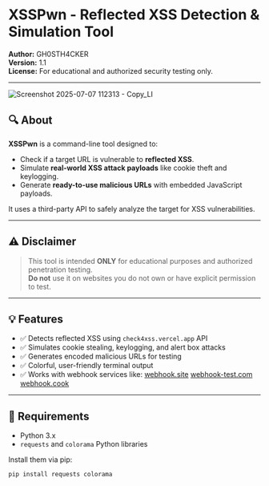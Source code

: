 # XSSPwn - Reflected XSS Detection & Simulation Tool

**Author:** GH0STH4CKER  
**Version:** 1.1  
**License:** For educational and authorized security testing only.

---
![Screenshot 2025-07-07 112313 - Copy_LI](https://github.com/user-attachments/assets/c621aee6-9c56-4e11-9f8d-d314cf91a0e3)


## 🔍 About

**XSSPwn** is a command-line tool designed to:
- Check if a target URL is vulnerable to **reflected XSS**.
- Simulate **real-world XSS attack payloads** like cookie theft and keylogging.
- Generate **ready-to-use malicious URLs** with embedded JavaScript payloads.

It uses a third-party API to safely analyze the target for XSS vulnerabilities.

---

## ⚠️ Disclaimer

> This tool is intended **ONLY** for educational purposes and authorized penetration testing.  
> **Do not** use it on websites you do not own or have explicit permission to test.

---

## 💡 Features

- ✅ Detects reflected XSS using `check4xss.vercel.app` API
- ✅ Simulates cookie stealing, keylogging, and alert box attacks
- ✅ Generates encoded malicious URLs for testing
- ✅ Colorful, user-friendly terminal output
- ✅ Works with webhook services like: [webhook.site](https://webhook.site) [webhook-test.com](https://webhook-test.com/) [webhook.cook](https://webhook.cool/)

---

## 🧰 Requirements

- Python 3.x
- `requests` and `colorama` Python libraries

Install them via pip:

```bash
pip install requests colorama
